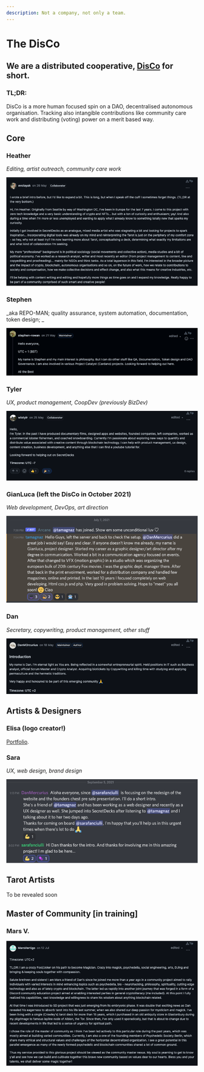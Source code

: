 ```yaml
---
description: Not a company, not only a team.
---
```


# The DisCo

## We are a distributed cooperative, [DisCo](https://disco.coop/manifesto/) for short.

### TL;DR:

DisCo is a more human focused spin on a DAO, decentralised autonomous organisation. Tracking also intangible contributions like community care work and distributing (voting) power on a merit based way.

## Core&#x20;

### Heather

_Editing, artist outreach, community care work_

![](<../.gitbook/assets/Screenshot 2021-09-19 at 21.39.09.png>)

### Stephen

_aka REPO-MAN; quality assurance, system automation, documentation, token design; _

![](<../.gitbook/assets/Screenshot 2021-09-19 at 21.40.22.png>)

### Tyler

_UX, product management, CoopDev (previously BizDev)_

![](<../.gitbook/assets/Screenshot 2021-09-19 at 21.39.43.png>)

### GianLuca (left the DisCo in October 2021)

_Web development, DevOps, art direction_

![](<../.gitbook/assets/Screenshot 2021-09-19 at 22.12.17.png>)

### Dan&#x20;

_Secretary, copywriting, product management, other stuff_

![](<../.gitbook/assets/Screenshot 2021-09-19 at 21.40.15.png>)



## Artists & Designers

### Elisa (logo creator!)

[Portfolio](https://issuu.com/elisadecrescenzo/docs/portfolioelisadecrescenzo2\_798a666232b54b).

### Sara

_UX, web design, brand design_

![](<../.gitbook/assets/Screenshot 2021-09-19 at 21.49.21.png>)

## Tarot Artists

To be revealed soon

## Master of Community \[in training]

### Mars V.

![](<../.gitbook/assets/Screenshot 2021-09-19 at 21.39.28.png>)

